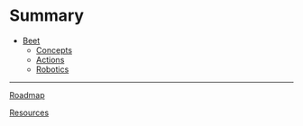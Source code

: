 # Summary
<!-- https://rust-lang.github.io/mdBook/format/summary.html -->
- [Beet](./index.md)
	- [Concepts](./concepts.md)
	- [Actions](./actions.md)
	- [Robotics](./robotics.md)

---
<!-- [Changelog](./misc/roadmap.md) -->

[Roadmap](./misc/roadmap.md)

[Resources](./misc/resources.md)

<!-- [Contributing](./misc/contributing.md) -->